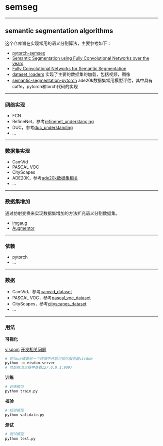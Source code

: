 # semseg

---
## semantic segmentation algorithms

这个仓库旨在实现常用的语义分割算法，主要参考如下：
- [pytorch-semseg](https://github.com/meetshah1995/pytorch-semseg)
- [Semantic Segmentation using Fully Convolutional Networks over the years](https://meetshah1995.github.io/semantic-segmentation/deep-learning/pytorch/visdom/2017/06/01/semantic-segmentation-over-the-years.html#sec_datasets)
- [Fully Convolutional Networks for Semantic Segmentation](doc/fcn_understanding.md)
- [dataset_loaders](https://github.com/fvisin/dataset_loaders) 实现了主要的数据集的加载，包括视频，图像
- [semantic-segmentation-pytorch](https://github.com/hangzhaomit/semantic-segmentation-pytorch) ade20k数据集常用模型评估，其中具有caffe，pytorch和torch代码的实现

---
### 网络实现

- FCN
- RefineNet，参考[refinenet_understanging](doc/refinenet_understanging.md)
- DUC，参考[duc_understanding](doc/duc_understanding.md)
- ...

---
### 数据集实现

- CamVid
- PASCAL VOC
- CityScapes
- ADE20K，参考[ade20k数据集相关](doc/ade20k_dataset.md)
- ...

---
### 数据集增加

通过仿射变换来实现数据集增加的方法扩充语义分割数据集。

- [imgaug](https://github.com/aleju/imgaug)
- [Augmentor](https://github.com/mdbloice/Augmentor)

---
### 依赖

- pytorch
- ...

---
### 数据

- CamVid，参考[camvid_dataset](doc/camvid_dataset.md)
- PASCAL VOC，参考[pascal_voc_dataset](doc/pascal_voc_dataset.md)
- CityScapes，参考[cityscapes_dataset](doc/cityscapes.md)
- ...

---
### 用法

**可视化**

[visdom](https://github.com/facebookresearch/visdom)
[开发相关问题](doc/visdom_problem.md)

```bash
# 在tmux或者另一个终端中开启可视化服务器visdom
python -m visdom.server
# 然后在浏览器中查看127.0.0.1:9097
```

**训练**
```bash
# 训练模型
python train.py
```

**校验**
```bash
# 校验模型
python validate.py
```

**测试**
```bash
# 测试模型
python test.py
```

